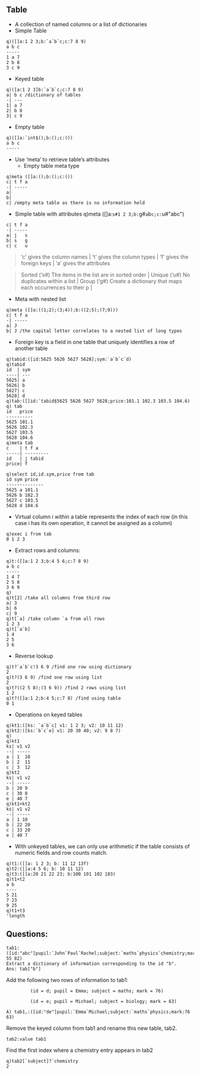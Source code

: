 ## Table
* A collection of named columns or a list of dictionaries
* Simple Table
```
q)([]a:1 2 3;b:`a`b`c;c:7 8 9)
a b c
-----
1 a 7
2 b 8
3 c 9
```
* Keyed table
```
q)([a:1 2 3]b:`a`b`c;c:7 8 9)
a| b c /dictionary of tables
-| ---
1| a 7
2| b 8
3| c 9
```
* Empty table
```
q)([]a:`int$();b:();c:())
a b c
-----
```
* Use ‘meta’ to retrieve table’s attributes
  - Empty table meta type
```
q)meta ([]a:();b:();c:())
c| t f a
-| -----
a|
b|
c| /empty meta table as there is no information held
```
* Simple table with attributes
q)meta ([]a:`s#1 2 3;b:`g#`a`b`c;c:`u#"abc")
```
c| t f a
-| -----
a| j   s
b| s   g
c| c   u
```
> ‘c’ gives the column names |
> ‘t’ gives the column types |
> ‘f’ gives the foreign keys |
> ‘a’ gives the attributes   

> Sorted (‘s#) The items in the list are in sorted order |
> Unique (‘u#) No duplicates within a list |
> Group (‘g#) Create a dictionary that maps each occurrences to their p |

* Meta with nested list
```
q)meta ([]a:((1;2);(3;4));b:((2;5);(7;9)))
c| t f a
-| -----
a| J
b| J /the capital letter correlates to a nested list of long types
```
* Foreign key is a field in one table that uniquely identifies a row of another table
```
q)tabid:([id:5625 5626 5627 5628];sym:`a`b`c`d)
q)tabid
id  | sym
----| ---
5625| a  
5626| b  
5627| c  
5628| d
q)tab:([]id:`tabid$5625 5626 5627 5628;price:101.1 102.3 103.5 104.6)
q) tab
id   price
----------
5625 101.1
5626 102.3
5627 103.5
5628 104.6
q)meta tab
c    | t f a
-----| ---------
id   | j tabid
price| f

q)select id,id.sym,price from tab
id sym price
--------------
5625 a 101.1
5626 b 102.3
5627 c 103.5
5628 d 104.6
```
* Virtual column i within a table represents the index of each row (in this case i has its
own operation, it cannot be assigned as a column)
```
q)exec i from tab
0 1 2 3
```
* Extract rows and columns:
```
q)t:([]a:1 2 3;b:4 5 6;c:7 8 9)
a b c
-----
1 4 7
2 5 8
3 6 9
q)
q)t[2] /take all columns from third row
a| 3
b| 6
c| 9
q)t[`a] /take column `a from all rows
1 2 3
q)t[`a`b]
1 4
2 5
3 6
```
* Reverse lookup
```
q)t?`a`b`c!3 6 9 /find one row using dictionary
2
q)t?(3 6 9) /find one row using list
2
q)t?((2 5 8);(3 6 9)) /find 2 rows using list
1 2
q)t?([]a:1 2;b:4 5;c:7 8) /find using table
0 1
```
* Operations on keyed tables 
```
q)kt1:([ks: `a`b`c] v1: 1 2 3; v2: 10 11 12)
q)kt2:([ks:`b`c`e] v1: 20 30 40; v2: 9 8 7)
q)
q)kt1
ks| v1 v2
--| -----
a | 1  10
b | 2  11
c | 3  12
q)kt2
ks| v1 v2
--| -----
b | 20 9 
c | 30 8 
e | 40 7 
q)kt1+kt2
ks| v1 v2
--| -----
a | 1 10
b | 22 20
c | 33 20
e | 40 7
```
* With unkeyed tables, we can only use arithmetic if the table consists of numeric fields
and row counts match.
```
q)t1:([]a: 1 2 3; b: 11 12 13f)
q)t2:([]a:4 5 6; b: 10 11 12)
q)t3:([]a:20 21 22 23; b:100 101 102 103)
q)t1+t2
a b
----
5 21
7 23
9 25
q)t1+t3
'length
```
## Questions:
```
tab1:([id:"abc"]pupil:`John`Paul`Rachel;subject:`maths`physics`chemistry;mark:96 55 82)
Extract a dictionary of information corresponding to the id "b".
Ans: tab["b"]
```
Add the following two rows of information to tab1:
```
         (id = d; pupil = Emma; subject = maths; mark = 76)

         (id = e; pupil = Michael; subject = biology; mark = 63)
         
A) tab1,:([id:"de"]pupil:`Emma`Michael;subject:`maths`physics;mark:76 63)         
```
Remove the keyed column from tab1 and rename this new table, tab2.
```
tab2:value tab1
```
Find the first index where a chemistry entry appears in tab2
```
q)tab2[`subject]?`chemistry
2
```
